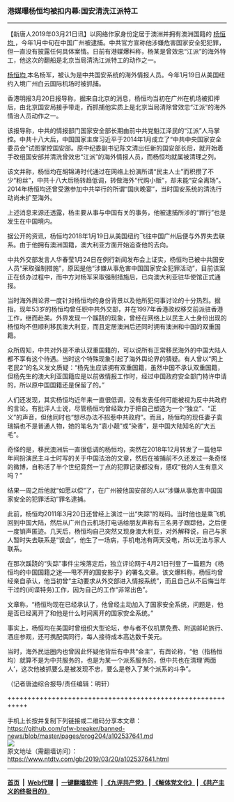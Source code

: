 ### 港媒曝杨恒均被扣内幕:国安清洗江派特工
------------------------

<div class="post_content" itemprop="articleBody">
 <p>
  【新唐人2019年03月21日讯】以网络作家身份定居于澳洲并拥有澳洲国籍的
  <a href="https://www.ntdtv.com/gb/杨恒均.htm">
   杨恒均
  </a>
  ，今年1月中旬在中国广州被逮捕。中共官方宣称他涉嫌危害国家安全犯犯罪，但一直没有披露任何具体案情。日前有港媒爆料称，杨某是曾效忠“江派”的海外特工，他这次的翻船是北京当局清洗江派特工的动作之一。
 </p>
 <p>
  <a href="https://www.ntdtv.com/gb/杨恒均.htm">
   杨恒均
  </a>
  本名杨军，被认为是中共国安系统的海外情报人员。今年1月19日从美国纽约入境广州白云国际机场时被抓捕。
 </p>
 <p>
  香港明报3月20日报导称，据来自北京的消息，杨恒均当初在广州在机场被扣押后，由北京国安局接手带走，而抓捕他实质上是北京当局清除曾效忠“江派”的海外情治人员动作之一。
 </p>
 <p>
  该报导称，中共的情报部门国家安全部长期由前中共党魁江泽民的“江派”人马掌控。中共十八大后，中国国家主席习近平于2014年1月成立了“中共中央国家安全委员会”试图掌控国安部。原中纪委副书记陈文清出任新的国安部长后，就开始着手改组国安部并清洗曾效忠“江派”的海外情报人员，而杨恒均就属被清理之列。
 </p>
 <p>
  该文并称，杨恒均在胡锦涛时代通过在网络上扮演所谓“民主人士”而积攒了不少“粉丝”，中共十八大后杨转趋低调，转做海外“代购小贩”，却未能“安全离场”。2014年杨恒均还曾受邀参加中共举行的所谓“国庆晚宴”，当时国安系统的清洗行动尚未扩至海外。
 </p>
 <p>
  上述消息来源还透露，杨主要从事与中国有关的事务，他被逮捕所涉的“罪行”也是发生在中国境内。
 </p>
 <p>
  据公开的资讯，杨恒均2018年1月19日从美国纽约飞往中国广州后便与外界失去联系。由于他拥有澳洲国籍，澳大利亚方面开始追查他的去向。
 </p>
 <p>
  中共外交部发言人华春莹1月24日在例行新闻发布会上证实，杨恒均已被中共国安人员“采取强制措施”，原因是他“涉嫌从事危害中国国家安全犯罪活动”，目前该案正在侦办过程中，而中方对杨军采取强制措施后，已向澳大利亚驻华使馆正式通报。
 </p>
 <p>
  当时海外舆论界一度针对杨恒均的身份背景以及他所犯何事讨论的十分热烈。据指，现年53岁的杨恒均曾任职中共外交部，并在1997年香港政权移交前派驻香港工作，继而赴美。外界发现一个蹊跷的现象，曾经在网络上以民主人士身份出现的杨恒均不但顺利移民澳大利亚，而且定居澳洲后还同时拥有澳洲和中国的双重国籍。
 </p>
 <p>
  众所周知，中共对外是不承认双重国籍的，可以说所有正常移民海外的中国大陆人都不享有这个待遇。当时这个特殊现象引起了海外舆论界的猜疑。有人曾以“网上老民2”的名义发文质疑：“杨先生应该拥有双重国籍，虽然中国不承认双重国籍，但杨先生的澳大利亚国籍应是以前做情报工作时，经过中国政府安全部门特许申请的，所以原中国国籍还是保留了的。”
 </p>
 <p>
  人们还发现，其实杨恒均近年来一直很低调，没有发表任何可能被视为反中共政府的言论。有批评人士说，尽管杨恒均曾经致力于把自己塑造为一个“独立”、“正义”的声音，但他同时也“想尽办法不招惹中共政府”。而且，杨恒均的现任妻子袁瑞娟也不是普通人物，她的笔名为“袁小靓”或“染香”，是中国大陆知名的“大五毛”。
 </p>
 <p>
  奇怪的是，移民澳洲后一直很低调的杨恒均，突然在2018年12月转发了一篇他早年间扮演民主斗士时写的关于中国法治的文章，然后在被捕前不久还发过一条奇怪的微博，自称活了半个世纪竟然一丁点的犯罪记录都没有，感叹“我的人生有意义吗？”
 </p>
 <p>
  结果一周之后他就“如愿以偿”了，在广州被他国安部的人以“涉嫌从事危害中国国家安全的犯罪活动”罪名逮捕。
 </p>
 <p>
  此前，杨恒均2011年3月20日还曾经上演过一出“失踪”的戏码。当时他也是乘飞机回到中国大陆，然后从广州白云机场打电话给朋友声称有三名男子跟踪他，之后便一度销声匿迹。几天后，杨恒均自己突然又现身澳大利亚，对外解释说，自己与家人暂时失去联系是“误会”，他生了一场病，手机电池有两天没电，所以无法与家人联系。
 </p>
 <p>
  在那次蹊跷的“失踪”事件尘埃落定后，独立评论网于4月21日刊登了一篇题为《杨恒均的中国国籍之迷──甩不开的国安影子》的署名文章。该文爆料称，杨恒均曾经亲自承认，他当初曾“主动要求从外交部进入情报系统”，而且自己从不后悔当年干过的(间谍特务)工作，因为自己的工作“非常出色”。
 </p>
 <p>
  文章称，“杨恒均现在已经承认了，他曾经主动加入了国家安全系统，问题是，他是否已经离开了和他是什么时间离开的国家安全系统。”
 </p>
 <p>
  事实上，杨恒均在美国时曾组织大型论坛，参与者不仅机票免费、附送邮轮旅行、酒庄参观，还可携配偶同行，每人接待成本高达数千美元。
 </p>
 <p>
  当时，海外民运圈内也曾因此怀疑他背后有中共“金主”，有舆论称，“他（指杨恒均）就算不是为中共服务的，也是为某一个派系服务的，但中共也在清理‘两面人’，这次他被抓要么是被发现不忠，要么是卷入了某个派系的斗争”。
 </p>
 <p>
  （记者唐迪综合报导/责任编辑：明轩）
 </p>
 <div class="single_ad">
 </div>
</div>

+++++++++++++++++++++++++++++++++++++++++++++++++++++++++++<br/><br/>
手机上长按并复制下列链接或二维码分享本文章：<br/>
https://github.com/gfw-breaker/banned-news/blob/master/pages/prog204/a102537641.md <br/>
<a href='https://github.com/gfw-breaker/banned-news/blob/master/pages/prog204/a102537641.md'><img src='https://github.com/gfw-breaker/banned-news/blob/master/pages/prog204/a102537641.md.png'/></a> <br/>
原文地址（需翻墙访问）：https://www.ntdtv.com/gb/2019/03/20/a102537641.html


------------------------
#### [首页](https://github.com/gfw-breaker/banned-news/blob/master/README.md) &nbsp;|&nbsp; [Web代理](https://github.com/labour-camp/helloworld) &nbsp;|&nbsp; [一键翻墙软件](https://github.com/gfw-breaker/nogfw/blob/master/README.md) &nbsp;| [《九评共产党》](https://github.com/gfw-breaker/9ping.md/blob/master/README.md#九评之一评共产党是什么) | [《解体党文化》](https://github.com/gfw-breaker/jtdwh.md/blob/master/README.md) | [《共产主义的终极目的》](https://github.com/gfw-breaker/gczydzjmd.md/blob/master/README.md)

